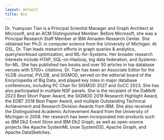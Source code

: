 ```yaml
---
layout: default
title: Bio
---
```


Dr. Yuanyuan Tian is a Principal Scientist Manager and Graph Architect at Microsoft, and an ACM Distinguished Member. Before Microsoft, she was a Principal Research Staff Member at IBM Almaden Research Center. She obtained her Ph.D. in computer science from the University of Michigan. At GSL, Dr. Tian leads research efforts in graph queries & analytics, query/workload optimization, and ML-for-Systems. Her broader research interests include HTAP, SQL-on-Hadoop, big data federation, and Systems-for-ML. She has published two books and over 50 articles in top database venues with 5700+ citations. Dr. Tian has been an Associate Editor for the VLDB Journal, PVLDB, and SIGMOD, served on the editorial board of the Encyclopedia of Big Data, and played key roles in major database conferences, including PC Chair for SIGMOD 2027 and SoCC 2023. She has also participated in multiple NSF panels. She is the recipient of the DaMoN 2023 Best Short Paper Award, the SIGMOD 2019 Research Highlight Award, the EDBT 2018 Best Paper Award, and multiple Outstanding Technical Achievement and Research Division Awards from IBM. She also received the Distinguished Academic Achievement Award from the University of Michigan in 2008. Her research has been incorporated into products such as IBM Db2 Event Store and IBM Db2 Graph, as well as open-source projects like Apache SystemML (now SystemDS), Apache Giraph, and Apache DataSketches.
